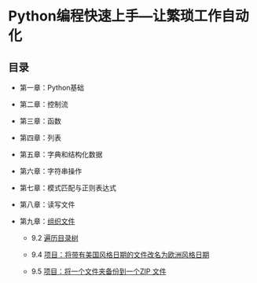 # Python编程快速上手—让繁琐工作自动化

## 目录

*   第一章：Python基础

*   第二章：控制流

*   第三章：函数

*   第四章：列表

*   第五章：字典和结构化数据

*   第六章：字符串操作

*   第七章：模式匹配与正则表达式

*   第八章：读写文件

*   第九章：[组织文件](./CH9)

    *   9.2 [遍历目录树](./CH9/folderTree.py)
    
    *   9.4 [项目：将带有美国风格日期的文件改名为欧洲风格日期](./CH9/renameDates.py)
    
    *   9.5 [项目：将一个文件夹备份到一个ZIP 文件](./CH9/backupToZip.py)
    

